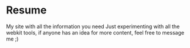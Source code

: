 # Resume
My site with all the information you need 
Just experimenting with all the webkit tools, if anyone has an idea for more content, feel free to message me ;)
